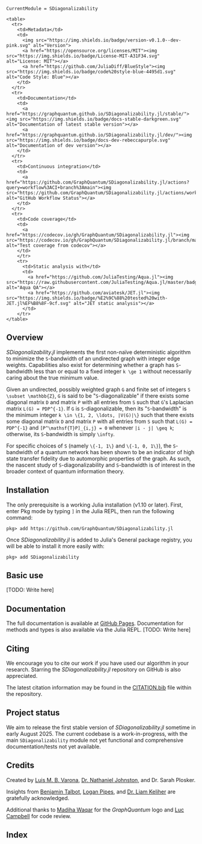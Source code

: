 ```@meta
CurrentModule = SDiagonalizability
```

```@raw html
<table>
  <tr>
    <td>Metadata</td>
    <td>
      <img src="https://img.shields.io/badge/version-v0.1.0--dev-pink.svg" alt="Version">
      <a href="https://opensource.org/licenses/MIT"><img src="https://img.shields.io/badge/License-MIT-A31F34.svg" alt="License: MIT"></a>
      <a href="https://github.com/JuliaDiff/BlueStyle"><img src="https://img.shields.io/badge/code%20style-blue-4495d1.svg" alt="Code Style: Blue"></a>
    </td>
  </tr>
  <tr>
    <td>Documentation</td>
    <td>
      <a href="https://graphquantum.github.io/SDiagonalizability.jl/stable/"><img src="https://img.shields.io/badge/docs-stable-darkgreen.svg" alt="Documentation of latest stable version"></a>
      <a href="https://graphquantum.github.io/SDiagonalizability.jl/dev/"><img src="https://img.shields.io/badge/docs-dev-rebeccapurple.svg" alt="Documentation of dev version"></a>
    </td>
  </tr>
  <tr>
    <td>Continuous integration</td>
    <td>
      <a href="https://github.com/GraphQuantum/SDiagonalizability.jl/actions?query=workflow%3ACI+branch%3Amain"><img src="https://github.com/GraphQuantum/SDiagonalizability.jl/actions/workflows/CI.yml/badge.svg" alt="GitHub Workflow Status"></a>
    </td>
  </tr>
  <tr>
    <td>Code coverage</td>
    <td>
      <a href="https://codecov.io/gh/GraphQuantum/SDiagonalizability.jl"><img src="https://codecov.io/gh/GraphQuantum/SDiagonalizability.jl/branch/main/graph/badge.svg" alt="Test coverage from codecov"></a>
    </td>
    </tr>
    <tr>
      <td>Static analysis with</td>
      <td>
        <a href="https://github.com/JuliaTesting/Aqua.jl"><img src="https://raw.githubusercontent.com/JuliaTesting/Aqua.jl/master/badge.svg" alt="Aqua QA"></a>
        <a href="https://github.com/aviatesk/JET.jl"><img src="https://img.shields.io/badge/%E2%9C%88%20tested%20with-JET.jl%EF%B8%8F-9cf.svg" alt="JET static analysis"></a>
      </td>
    </tr>
</table>
```

## Overview

*SDiagonalizability.jl* implements the first non-naïve deterministic algorithm to minimize the ``S``-bandwidth of an undirected graph with integer edge weights. Capabilities also exist for determining whether a graph has ``S``-bandwidth less than or equal to a fixed integer ``k \ge 1`` without necessarily caring about the true minimum value.

Given an undirected, possibly weighted graph ``G`` and finite set of integers ``S \subset \mathbb{Z}``, ``G`` is said to be "``S``-diagonalizable" if there exists some diagonal matrix ``D`` and matrix ``P`` with all entries from ``S`` such that ``G``'s Laplacian matrix ``L(G) = PDP^{-1}``. If ``G`` is ``S``-diagonalizable, then its "``S``-bandwidth" is the minimum integer ``k \in \{1, 2, \ldots, |V(G)|\}`` such that there exists some diagonal matrix ``D`` and matrix ``P`` with all entries from ``S`` such that ``L(G) = PDP^{-1}`` and ``[P^\mathsf{T}P]_{i,j} = 0`` whenever ``|i - j| \geq k``; otherwise, its ``S``-bandwidth is simply ``\infty``.

For specific choices of ``S`` (namely ``\{-1, 1\}`` and ``\{-1, 0, 1\}``), the ``S``-bandwidth of a quantum network has been shown to be an indicator of high state transfer fidelity due to automorphic properties of the graph. As such, the nascent study of ``S``-diagonalizability and ``S``-bandwidth is of interest in the broader context of quantum information theory.

## Installation

The only prerequisite is a working Julia installation (v1.10 or later). First, enter Pkg mode by typing `]` in the Julia REPL, then run the following command:

```julia-repl
pkg> add https://github.com/GraphQuantum/SDiagonalizability.jl
```

Once *SDiagonalizability.jl* is added to Julia's General package registry, you will be able to install it more easily with:

```julia-repl
pkg> add SDiagonalizability
```

## Basic use

[TODO: Write here]

## Documentation

The full documentation is available at [GitHub Pages](https://graphquantum.github.io/SDiagonalizability.jl/). Documentation for methods and types is also available via the Julia REPL. [TODO: Write here]

## Citing

We encourage you to cite our work if you have used our algorithm in your research. Starring the *SDiagonalizability.jl* repository on GitHub is also appreciated.

The latest citation information may be found in the [CITATION.bib](https://raw.githubusercontent.com/GraphQuantum/SDiagonalizability.jl/main/CITATION.bib) file within the repository.

## Project status

We aim to release the first stable version of *SDiagonalizability.jl* sometime in early August 2025. The current codebase is a work-in-progress, with the main `SDiagonalizability` module not yet functional and comprehensive documentation/tests not yet available.

## Credits

Created by [Luis M. B. Varona](https://github.com/Luis-Varona), [Dr. Nathaniel Johnston](https://github.com/nathanieljohnston), and Dr. Sarah Plosker.

Insights from [Benjamin Talbot](https://github.com/Benjamin-Talbot), [Logan Pipes](https://github.com/logan-pipes), and [Dr. Liam Keliher](https://github.com/lkeliher) are gratefully acknowledged.

Additional thanks to [Madiha Waqar](https://github.com/madihaahmed1) for the *GraphQuantum* logo and [Luc Campbell](https://github.com/Luc-Campbell) for code review.

## Index

```@index
```
